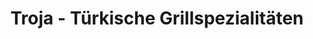 ---
title: "Troja - Türkische Grillspezialitäten"
url: /buettelborn/troja-tuerkische-grillspezialitaeten/
---